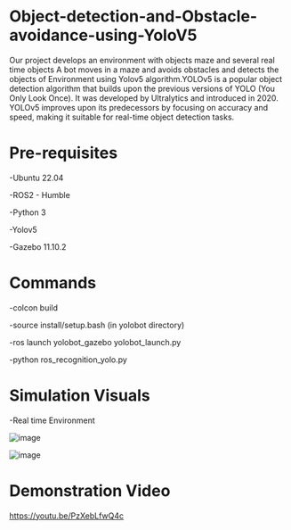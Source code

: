 # Object-detection-and-Obstacle-avoidance-using-YoloV5

Our project develops an environment with objects maze and several real time objects A bot moves in a maze and avoids obstacles and detects the objects of Environment using Yolov5 algorithm.YOLOv5 is a popular object detection algorithm that builds upon the previous versions of YOLO (You Only Look Once). It was developed by Ultralytics and introduced in 2020. YOLOv5 improves upon its predecessors by focusing on accuracy and speed, making it suitable for real-time object detection tasks.

# Pre-requisites
-Ubuntu 22.04

-ROS2 - Humble

-Python 3

-Yolov5

-Gazebo 11.10.2

# Commands
-colcon build

-source install/setup.bash (in yolobot directory)

-ros launch yolobot_gazebo yolobot_launch.py

-python ros_recognition_yolo.py


# Simulation Visuals
-Real time Environment

![image](https://github.com/siddharth-39/Object-detection-and-Obstacle-avoidance-using-Yolo-V5/assets/135171824/6219c696-7363-40bf-ae33-4a1749935dea)

![image](https://github.com/siddharth-39/Object-detection-and-Obstacle-avoidance-using-Yolo-V5/assets/135171824/250246b9-5469-43fb-898a-a63e86743866)

# Demonstration Video
https://youtu.be/PzXebLfwQ4c

